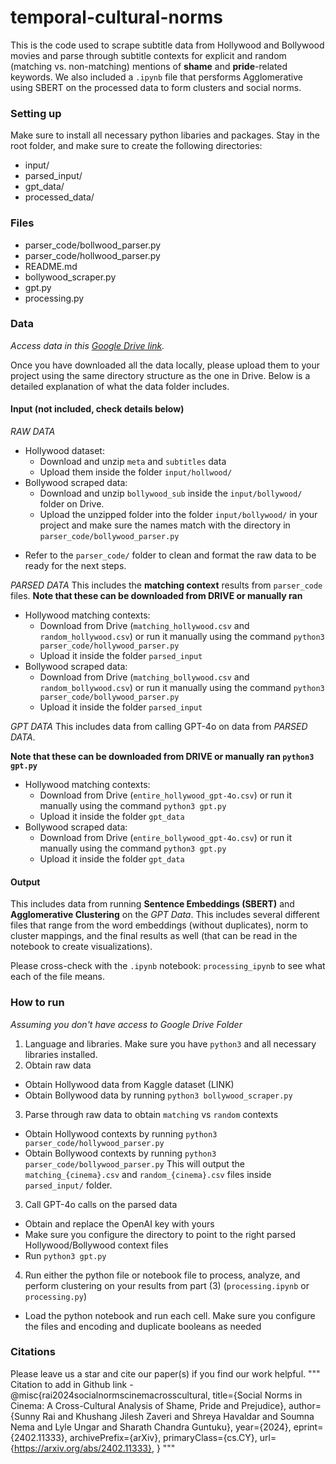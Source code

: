 # temporal-cultural-norms
This is the code used to scrape subtitle data from Hollywood and Bollywood movies and parse through subtitle contexts for explicit and random (matching vs. non-matching) mentions of **shame** and **pride**-related keywords. We also included a `.ipynb` file that persforms Agglomerative using SBERT on the processed data to form clusters and social norms.

### Setting up
Make sure to install all necessary python libaries and packages.
Stay in the root folder, and make sure to create the following directories:
- input/
- parsed_input/
- gpt_data/
- processed_data/

### Files
- parser_code/bollwood_parser.py
- parser_code/hollwood_parser.py
- README.md
- bollywood_scraper.py
- gpt.py
- processing.py

### Data
*Access data in this [Google Drive link](https://drive.google.com/drive/folders/1XzEAzx93VEOT8FtzhzEzXwCEQihiwLVc?ths=true).*

Once you have downloaded all the data locally, please upload them to your project using the same directory structure as the one in Drive.
Below is a detailed explanation of what the data folder includes.

#### Input (not included, check details below)
*RAW DATA*
- Hollywood dataset:
    - Download and unzip `meta` and `subtitles` data 
    - Upload them inside the folder `input/hollwood/`
- Bollywood scraped data:
    - Download and unzip `bollywood_sub` inside the `input/bollywood/` folder on Drive.
    - Upload the unzipped folder into the folder `input/bollywood/` in your project and make sure the names match with the directory in `parser_code/bollywood_parser.py`
* Refer to the `parser_code/` folder to clean and format the raw data to be ready for the next steps.

*PARSED DATA*
This includes the **matching context** results from `parser_code` files.
**Note that these can be downloaded from DRIVE or manually ran**
- Hollywood matching contexts:
    - Download from Drive (`matching_hollywood.csv` and `random_hollywood.csv`) or run it manually using the command  `python3 parser_code/hollywood_parser.py`
    - Upload it inside the folder `parsed_input`
- Bollywood scraped data:
    - Download from Drive (`matching_bollywood.csv` and `random_bollywood.csv`) or run it manually using the command  `python3 parser_code/bollywood_parser.py`
    - Upload it inside the folder `parsed_input`

*GPT DATA*
This includes data from calling GPT-4o on data from *PARSED DATA*.

**Note that these can be downloaded from DRIVE or manually ran `python3 gpt.py`**
- Hollywood matching contexts:
    - Download from Drive (`entire_hollywood_gpt-4o.csv`) or run it manually using the command  `python3 gpt.py`
    - Upload it inside the folder `gpt_data`
- Bollywood scraped data:
    - Download from Drive (`entire_bollywood_gpt-4o.csv`) or run it manually using the command  `python3 gpt.py`
    - Upload it inside the folder `gpt_data`

#### Output
This includes data from running **Sentence Embeddings (SBERT)** and **Agglomerative Clustering** on the *GPT Data*.
This includes several different files that range from the word embeddings (without duplicates), norm to cluster mappings, and the final results as well (that can be read in the notebook to create visualizations).

Please cross-check with the `.ipynb` notebook: `processing_ipynb` to see what each of the file means. 

### How to run
*Assuming you don't have access to Google Drive Folder*
1. Language and libraries. Make sure you have `python3` and all necessary libraries installed.
2. Obtain raw data
* Obtain Hollywood data from Kaggle dataset (LINK)
* Obtain Bollywood data by running `python3 bollywood_scraper.py`
3. Parse through raw data to obtain `matching` vs `random` contexts
* Obtain Hollywood contexts by running `python3 parser_code/hollywood_parser.py`
* Obtain Bollywood contexts by running `python3 parser_code/bollywood_parser.py`
This will output the `matching_{cinema}.csv` and `random_{cinema}.csv` files inside `parsed_input/` folder.
3. Call GPT-4o calls on the parsed data
* Obtain and replace the OpenAI key with yours
* Make sure you configure the directory to point to the right parsed Hollywood/Bollywood context files
* Run `python3 gpt.py`
4. Run either the python file or notebook file to process, analyze, and perform clustering on your results from part (3) (`processing.ipynb` or `processing.py`)
* Load the python notebook and run each cell. Make sure you configure the files and encoding and duplicate booleans as needed

### Citations
Please leave us a star and cite our paper(s) if you find our work helpful.
"""
Citation to add in Github link - @misc{rai2024socialnormscinemacrosscultural,
      title={Social Norms in Cinema: A Cross-Cultural Analysis of Shame, Pride and Prejudice},
      author={Sunny Rai and Khushang Jilesh Zaveri and Shreya Havaldar and Soumna Nema and Lyle Ungar and Sharath Chandra Guntuku},
      year={2024},
      eprint={2402.11333},
      archivePrefix={arXiv},
      primaryClass={cs.CY},
      url={https://arxiv.org/abs/2402.11333},
}
"""





